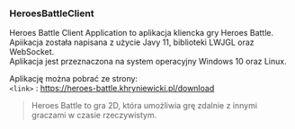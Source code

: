 ### HeroesBattleClient
Heroes Battle Client Application to aplikacja kliencka gry Heroes Battle. Apiikacja została napisana z użycie Javy 11, biblioteki LWJGL oraz WebSocket.   
Aplikacja jest przeznaczona na system operacyjny Windows 10 oraz Linux.

Aplikację można pobrać ze strony:
\
`<link>` : https://heroes-battle.khryniewicki.pl/download

> Heroes Battle to gra 2D, która umożliwia grę zdalnie z innymi graczami w czasie rzeczywistym.  
